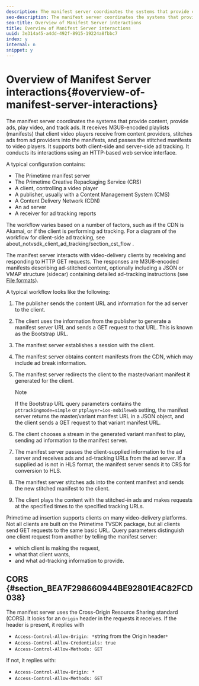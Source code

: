 ```yaml
---
description: The manifest server coordinates the systems that provide content, provide ads, play video, and track ads. It receives M3U8-encoded playlists (manifests) that client video players receive from content providers, stitches ads from ad providers into the manifests, and passes the stitched manifests to video players. It supports both client-side and server-side ad tracking. It conducts its interactions using an HTTP-based web service interface.
seo-description: The manifest server coordinates the systems that provide content, provide ads, play video, and track ads. It receives M3U8-encoded playlists (manifests) that client video players receive from content providers, stitches ads from ad providers into the manifests, and passes the stitched manifests to video players. It supports both client-side and server-side ad tracking. It conducts its interactions using an HTTP-based web service interface.
seo-title: Overview of Manifest Server interactions
title: Overview of Manifest Server interactions
uuid: 3e314a45-a4dd-492f-8915-19224a8fbbc7
index: y
internal: n
snippet: y
---
```


# Overview of Manifest Server interactions{#overview-of-manifest-server-interactions}

The manifest server coordinates the systems that provide content, provide ads, play video, and track ads. It receives M3U8-encoded playlists (manifests) that client video players receive from content providers, stitches ads from ad providers into the manifests, and passes the stitched manifests to video players. It supports both client-side and server-side ad tracking. It conducts its interactions using an HTTP-based web service interface.

A typical configuration contains:

* The Primetime manifest server 
* The Primetime Creative Repackaging Service (CRS) 
* A client, controlling a video player 
* A publisher, usually with a Content Management System (CMS) 
* A Content Delivery Network (CDN) 
* An ad server 
* A receiver for ad tracking reports

The workflow varies based on a number of factors, such as if the CDN is Akamai, or if the client is performing ad tracking. For a diagram of the workflow for client-side ad tracking, see  about_notvsdk_client_ad_tracking/section_cst_flow .

The manifest server interacts with video-delivery clients by receiving and responding to HTTP GET requests. The responses are M3U8-encoded manifests describing ad-stitched content, optionally including a JSON or VMAP structure (sidecar) containing detailed ad-tracking instructions (see [File formats](../msapi_topics/ms-list-file-formats/ms-api-file-formats.md)).

A typical workflow looks like the following:

1. The publisher sends the content URL and information for the ad server to the client. 
1. The client uses the information from the publisher to generate a manifest server URL and sends a GET request to that URL. This is known as the Bootstrap URL. 
1. The manifest server establishes a session with the client. 
1. The manifest server obtains content manifests from the CDN, which may include ad break information. 
1. The manifest server redirects the client to the master/variant manifest it generated for the client. 

   >[!NOTE]
   >
   >If the Bootstrap URL query parameters contains the `pttrackingmode=simple` or `ptplayer=ios-mobileweb` setting, the manifest server returns the master/variant manifest URL in a JSON object, and the client sends a GET request to that variant manifest URL.

1. The client chooses a stream in the generated variant manifest to play, sending ad information to the manifest server. 
1. The manifest server passes the client-supplied information to the ad server and receives ads and ad-tracking URLs from the ad server. If a supplied ad is not in HLS format, the manifest server sends it to CRS for conversion to HLS. 
1. The manifest server stitches ads into the content manifest and sends the new stitched manifest to the client. 
1. The client plays the content with the stitched-in ads and makes requests at the specified times to the specified tracking URLs.

Primetime ad insertion supports clients on many video-delivery platforms. Not all clients are built on the Primetime TVSDK package, but all clients send GET requests to the same basic URL. Query parameters distinguish one client request from another by telling the manifest server:

* which client is making the request, 
* what that client wants, 
* and what ad-tracking information to provide.

## CORS {#section_BEA7F298660944BE92801E4C82FCD038}

The manifest server uses the Cross-Origin Resource Sharing standard (CORS). It looks for an `Origin` header in the requests it receives. If the header is present, it replies with

* `Access-Control-Allow-Origin: *`string from the Origin header`*` 
* `Access-Control-Allow-Credentials: true` 
* `Access-Control-Allow-Methods: GET`

If not, it replies with:

* `Access-Control-Allow-Origin: *` 
* `Access-Control-Allow-Methods: GET`

